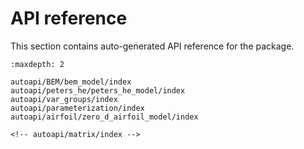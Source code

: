 # API reference 
This section contains auto-generated API reference for the package.

```{toctree}
:maxdepth: 2

autoapi/BEM/bem_model/index
autoapi/peters_he/peters_he_model/index
autoapi/var_groups/index
autoapi/parameterization/index
autoapi/airfoil/zero_d_airfoil_model/index

<!-- autoapi/matrix/index -->
```